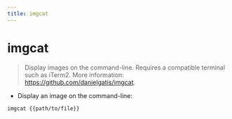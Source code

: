 ```yaml
---
title: imgcat
---
```

# imgcat

> Display images on the command-line.
> Requires a compatible terminal such as iTerm2.
> More information: <https://github.com/danielgatis/imgcat>.

- Display an image on the command-line:

`imgcat {{path/to/file}}`
